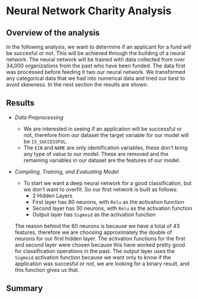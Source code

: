 # Neural Network Charity Analysis
## Overview of the analysis
In the following analysis, we want to determine if an applicant for a fund will be succesful or not. This will be achieved through the building of a neural network. The neural network will be trained with data collected from over 34,000 organizations from the past who have been funded. The data first was processed before feeding it two our neural network. We transformed any categorical data that we had into numerical data and tried our best to avoid skewness. In the next section the results are shown.
## Results
- _Data Preprocessing_
    - We are interested in seeing if an application will be successful or not, therefore from our dataset the target variable for our model will be `IS_SUCCESSFUL`.
    - The `EIN` and `NAME` are only identification variables, these don't bring any type of value to our model. These are removed and the remaining variables in our dataset are the features of our model.
- _Compiling, Training, and Evaluating Model_
    - To start we want a deep neural network for a good classification, but we don't want to overfit. So our first network is built as follows:
        - 2 Hidden Layers
        - First layer has 80 neurons, with `Relu` as the activation function
        - Second layer has 30 neurons, with `Relu` as the activation function
        - Output layer has `Sigmoid` as the activation function

    The reason behind the 80 neurons is because we have a total of 43 features, therefore we are choosing approximately the double of neurons for our first hidden layer. The activation functions for the first and second layer were chosen because this have worked pretty good for classification operations in the past. The output layer uses the `Sigmoid` activation function because we want only to know if the application was succesful or not, we are looking for a binary result, and this function gives us that.
   
   
## Summary
